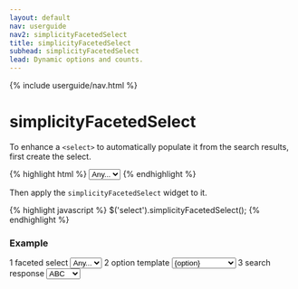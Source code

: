 ```yaml
---
layout: default
nav: userguide
nav2: simplicityFacetedSelect
title: simplicityFacetedSelect
subhead: simplicityFacetedSelect
lead: Dynamic options and counts.
---
```


{% include userguide/nav.html %}

<div class="page-header">
  <h1>simplicityFacetedSelect</h1>
</div>
<div class="row">
    <div class="span8">
        <p>
            To enhance a <code>&lt;select></code> to automatically populate it
            from the search results, first create the select.
        </p>
{% highlight html %}
<select name="example">
    <option value="">Any...</option>
</select>
{% endhighlight %}
        <p>
            Then apply the <code>simplicityFacetedSelect</code> widget to it.
        </p>
{% highlight javascript %}
$('select').simplicityFacetedSelect();
{% endhighlight %}
    </div>
    <div class="span4">
        <h3>Example</h3>
        <div id="exampleFacetedSelect">
            <label><span class="badge">1</span> faceted select</label>
            <select name="example">
                <option value="">Any...</option>
            </select>
            <label><span class="badge">2</span> option template</label>
            <select name="optionTemplate">
                <option>{option}</option>
                <option>{option} {count}</option>
            </select>
            <label><span class="badge">3</span> search response</label>
            <select name="response">
                <option value='{% capture value %}{
  _discovery:{
    response:{
      facets:{
        example:{
        }
      }
    }
  }
}{% endcapture %}{{ value | escape }}'>None</option>
                <option selected="selected" value='{% capture value %}{
  _discovery:{
    response:{
      facets:{
        example:{
          childIds: ["A","B","C"],
          data: {
            A: {count:7, label:"Alpha"},
            B: {count:1, label:"Bravo"},
            C: {count:2, label:"Charlie"}
          }
        }
      }
    }
  }
}{% endcapture %}{{ value | escape }}'>ABC</option>
                <option value='{% capture value %}{
  _discovery:{
    response:{
      facets:{
        example:{
          childIds: ["B","C","A"],
          data: {
            A: {count:7, label:"Alpha"},
            B: {count:1, label:"Bravo"},
            C: {count:2, label:"Charlie"}
          }
        }
      }
    }
  }
}{% endcapture %}{{ value | escape }}'>BCA</option>
                <option value='{% capture value %}{
  _discovery:{
    response:{
      facets:{
        example:{
          childIds: ["AL","AK","AZ","AR","CA","CO","CT","DE","DC","FL","GA","HI","ID","IL","IN","IA","KS","KY","LA","ME","MD","MA","MI","MN","MS","MO","MT","NE","NV","NH","NJ","NM","NY","NC","ND","OH","OK","OR","PA","RI","SC","SD","TN","TX","UT","VT","VA","WA","WV","WI","WY"],
          data: {
            AL: {label:"Alabama",count:1},
            AK: {label:"Alaska",count:2},
            AZ: {label:"Arizona",count:3},
            AR: {label:"Arkansas",count:4},
            CA: {label:"California",count:5},
            CO: {label:"Colorado",count:6},
            CT: {label:"Connecticut",count:7},
            DE: {label:"Delaware",count:8},
            DC: {label:"District of Columbia",count:9},
            FL: {label:"Florida",count:8},
            GA: {label:"Georgia",count:7},
            HI: {label:"Hawaii",count:6},
            ID: {label:"Idaho",count:5},
            IL: {label:"Illinois",count:4},
            IN: {label:"Indiana",count:3},
            IA: {label:"Iowa",count:2},
            KS: {label:"Kansas",count:1},
            KY: {label:"Kentucky",count:2},
            LA: {label:"Louisiana",count:3},
            ME: {label:"Maine",count:4},
            MD: {label:"Maryland",count:5},
            MA: {label:"Massachusetts",count:6},
            MI: {label:"Michigan",count:7},
            MN: {label:"Minnesota",count:8},
            MS: {label:"Mississippi",count:9},
            MO: {label:"Missouri",count:8},
            MT: {label:"Montana",count:7},
            NE: {label:"Nebraska",count:6},
            NV: {label:"Nevada",count:5},
            NH: {label:"New Hampshire",count:4},
            NJ: {label:"New Jersey",count:3},
            NM: {label:"New Mexico",count:2},
            NY: {label:"New York",count:1},
            NC: {label:"North Carolina",count:2},
            ND: {label:"North Dakota",count:3},
            OH: {label:"Ohio",count:4},
            OK: {label:"Oklahoma",count:5},
            OR: {label:"Oregon",count:6},
            PA: {label:"Pennsylvania",count:7},
            RI: {label:"Rhode Island",count:8},
            SC: {label:"South Carolina",count:9},
            SD: {label:"South Dakota",count:8},
            TN: {label:"Tennessee",count:7},
            TX: {label:"Texas",count:6},
            UT: {label:"Utah",count:5},
            VT: {label:"Vermont",count:4},
            VA: {label:"Virginia",count:3},
            WA: {label:"Washington",count:2},
            WV: {label:"West Virginia",count:1},
            WI: {label:"Wisconsin",count:2},
            WY: {label:"Wyoming",count:3}
          }
        }
      }
    }
  }
}{% endcapture %}{{ value | escape }}'>States</option>
            </select>
            <pre style="height: 8em; overflow: scroll;"></pre>
        </div>
        <script type="text/javascript">
            $(function () {
                $('#exampleFacetedSelect select[name="example"]').simplicityFacetedSelect({
                    searchElement: '#exampleFacetedSelect'
                });

                $('#exampleFacetedSelect pre').simplicityDocsJsonSelector({
                    selectElement: '#exampleFacetedSelect select[name="response"]',
                    change: function (evt, json) {
                        $('#exampleFacetedSelect').triggerHandler('simplicitySearchResponse', json);
                    }
                });
                $('#exampleFacetedSelect select[name="optionTemplate"]')
                    .change(function (evt) {
                        $('#exampleFacetedSelect  select[name="example"]')
                            .simplicityFacetedSelect('option', 'optionTemplate', $(evt.target).val());
                        $('#exampleFacetedSelect  select[name="response"]').change();
                    })
                    .change();
            });
        </script>
        <p>
            Change the optionTemplate in <span class="badge">2</span> or
            the search response in <span class="badge">3</span> and see how the
            available options in <span class="badge">1</span> are updated. Note
            how selections in <span class="badge">1</span> are preserved across
            updates.
        </p>
    </div>
</div>
